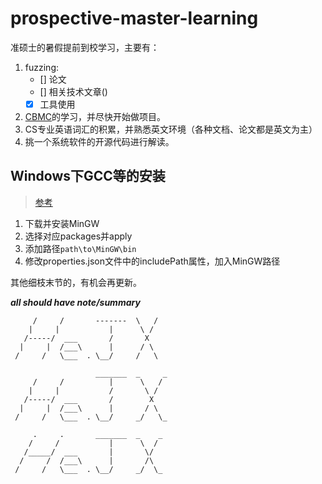 # prospective-master-learning
准硕士的暑假提前到校学习，主要有：
1. fuzzing:
    - [] 论文
    - [] 相关技术文章()
    - [x] 工具使用
2. [CBMC](https://www.cprover.org/cbmc/)的学习，并尽快开始做项目。
3. CS专业英语词汇的积累，并熟悉英文环境（各种文档、论文都是英文为主）
4. 挑一个系统软件的开源代码进行解读。

## Windows下GCC等的安装
> [参考](https://blog.csdn.net/qq_38080117/article/details/78022390)
1. 下载并安装MinGW
2. 选择对应packages并apply
3. 添加路径```path\to\MinGW\bin```
4. 修改properties.json文件中的includePath属性，加入MinGW路径

其他细枝末节的，有机会再更新。

***all should have note/summary***

```
     /     /       -------  \   /
    |     |           |      \ /
   /-----/  ___       /       X
  |     |  /___\      |      / \
 /     /   \___  . \__/     /   \
```

```
                   _______  _     _
     /     /          |      \   /
    |     |           /       \ /
   /-----/  ___       /        X
  |     |  /___\      |       / \
 /     /   \___  . \__/     _/   \_
```

```
     .     .       _______  _    _
    /     /           |      \  /
   /_____/  ___       |       \/
  /     /  /___\      |       /\
 /     /   \___  . \__/     _/  \_
```
